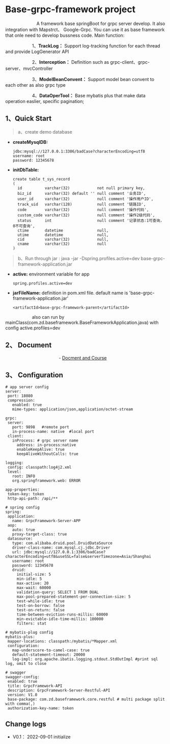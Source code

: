 # Base-grpc-framework project
&emsp;&emsp;&emsp;&emsp;&emsp;&emsp;&emsp;A framework base springBoot for grpc server develop. It also integration with Mapstrct、 Google-Grpc.
You can use it as base framework that onle need to develop bussness code. Main function:

&emsp;&emsp;&emsp;&emsp;&emsp;&emsp;1、__TrackLog：__ Support log-tracking function for each thread and provide LogGenerator API

&emsp;&emsp;&emsp;&emsp;&emsp;&emsp;2、__Interception：__ Definition such as grpc-client、grpc-server、mvcController

&emsp;&emsp;&emsp;&emsp;&emsp;&emsp;3、__ModelBeanConvent：__ Support model bean convent to each other as also grpc type

&emsp;&emsp;&emsp;&emsp;&emsp;&emsp;4、__DataOperTool：__ Base mybatis plus that make data operation easlier, specific pagination;


## 1、Quick Start
> a、create demo database 

- __createMysqlDB:__ 
  ```
  jdbc:mysql://127.0.0.1:3306/badCase?characterEncoding=utf8
  username: root
  password: 12345678
  
- __initDbTable:__ 
  ```
  create table t_sys_record
  (
    id          varchar(32)            not null primary key,
    biz_id      varchar(32) default '' null comment '业务ID',
    user_id     varchar(32)            null comment '操作用户ID',
    track_uid   varchar(128)           null comment '链路ID',
    code        varchar(32)            null comment '操作代码',
    custom_code varchar(32)            null comment '操作2级代码',
    status      int                    null comment '记录状态:1可查询，0不可查询',
    ctime       datetime               null,
    utime       datetime               null,
    cid         varchar(32)            null,
    cname       varchar(32)            null
  )

> b、Run through jar : java -jar -Dspring.profiles.active=dev  base-grpc-framework-application.jar

- __active:__ environment variable for app
  ```
  spring.profiles.active=dev
- __jarFileName:__ definition in pom.xml file. default name is 'base-grpc-framework-application.jar'
  ```
  <artifactId>base-grpc-framework-parent</artifactId>
  
&emsp;&emsp;&emsp;&emsp;&emsp;&emsp;also can run by mainClass(com.zd.baseframework.BaseFrameworkApplication.java) with config active.profiles=dev 

## 2、 Document
&emsp;&emsp;&emsp;&emsp;&emsp;&emsp;&emsp;&emsp;&emsp;&emsp;&emsp;&emsp;- [Docment and Course](  https://blog.51cto.com/arch/5386304)

## 3、 Configuration
 ```
# app server config
server:
  port: 18080
  compression:
    enabled: true
    mime-types: application/json,application/octet-stream

grpc:
  server:
    port: 9898   #remote port
    in-process-name: native  #local port
  client:
    inProcess: # grpc server name
      address: in-process:native
      enableKeepAlive: true
      keepAliveWithoutCalls: true

logging:
  config: classpath:log4j2.xml
  level:
    root: INFO
    org.springframework.web: ERROR

app-properties:
  token-key: token
  http-api-path: /api/**

# spring config
spring:
  application:
    name: GrpcFramework-Server-APP
  aop:
    auto: true
    proxy-target-class: true
  datasource:
    type: com.alibaba.druid.pool.DruidDataSource
    driver-class-name: com.mysql.cj.jdbc.Driver
    url: jdbc:mysql://127.0.0.1:3306/badCase?characterEncoding=utf8&useSSL=false&serverTimezone=Asia/Shanghai
    username: root
    password: 12345678
    druid:
      initial-size: 5
      min-idle: 5
      max-active: 20
      max-wait: 60000
      validation-query: SELECT 1 FROM DUAL
      max-pool-prepared-statement-per-connection-size: 5
      test-while-idle: true
      test-on-borrow: false
      test-on-return: false
      time-between-eviction-runs-millis: 60000
      min-evictable-idle-time-millis: 100000
      filters: stat

# mybatis-plug config
mybatis-plus:
  mapper-locations: classpath:/mybatis/*Mapper.xml
  configuration:
    map-underscore-to-camel-case: true 
    default-statement-timeout: 20000 
    log-impl: org.apache.ibatis.logging.stdout.StdOutImpl #print sql log, omit to close

# swagger 
swagger-config:
  enabled: true 
  title: GrpcFramework-API
  description: GrpcFramework-Server-Restful-API
  version: V1.0
  base-package: com.zd.baseframework.core.restful # multi package split with comma(,)
  authorization-key-name: token
 ```

## Change logs

- V0.1： 2022-09-01 initialize